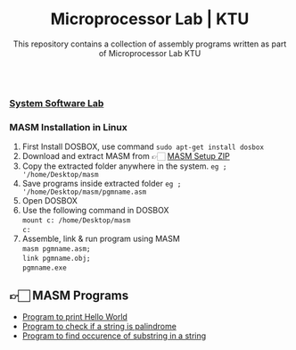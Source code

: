 <h1 align="center">Microprocessor Lab | KTU</h1>
<div align="center">
  <p>This repository contains a collection of assembly programs written as part of Microprocessor Lab KTU</p>
</div>
<br><br>

### [System Software Lab](https://github.com/aromalsanthosh/System-Software-Lab-S5)




### MASM Installation in Linux

 1. First Install DOSBOX, use command `sudo apt-get install dosbox`
 2. Download and extract MASM from  👉🏻 [MASM Setup ZIP](/masm.zip)
 3. Copy the extracted folder anywhere in the system. `eg ; '/home/Desktop/masm`
 4. Save programs inside extracted folder  `eg ; '/home/Desktop/masm/pgmname.asm`
 5. Open DOSBOX
 6. Use the following command in DOSBOX <br>
	`mount c: /home/Desktop/masm`  <br>
	`c:` 
7. Assemble, link & run program using MASM <br>
`masm pgmname.asm;`<br>
 `link pgmname.obj;` <br>
 `pgmname.exe`
	
## 👉🏻 MASM Programs

- [Program to print Hello World](/Programs/Hello.asm)
- [Program to check if a string is palindrome](/Programs/palindrome.asm)
- [Program to find occurence of substring in a string](/Programs/substring.asm)

